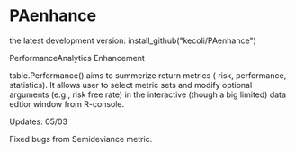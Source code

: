 PAenhance
=========

the latest development version: install_github("kecoli/PAenhance")

PerformanceAnalytics Enhancement 

table.Performance() aims to summerize return metrics ( risk, performance, statistics). It allows user to select metric sets and modify optional arguments (e.g., risk free rate) in the interactive (though a big limited) data edtior window from R-console. 

Updates: 05/03 

Fixed bugs from Semideviance metric. 
